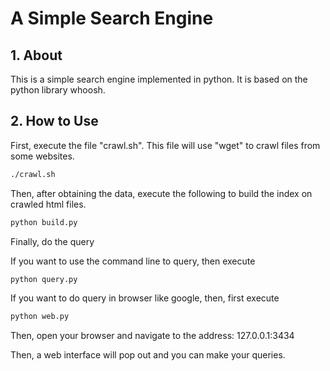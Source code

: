 # A Simple Search Engine



## 1. About

This is a simple search engine implemented in python. It is based on the python library whoosh.



## 2. How to Use

First, execute the file "crawl.sh". This file will use "wget" to crawl files from some websites.

```bash
./crawl.sh
```

Then, after obtaining the data, execute the following to build the index on crawled html files.

```bash
python build.py
```

Finally, do the query

If you want to use the command line to query, then execute

```bash
python query.py
```

If you want to do query in browser like google, then, first execute

```bash
python web.py
```

Then, open your browser and navigate to the address: 127.0.0.1:3434

Then, a web interface will pop out and you can make your queries.

